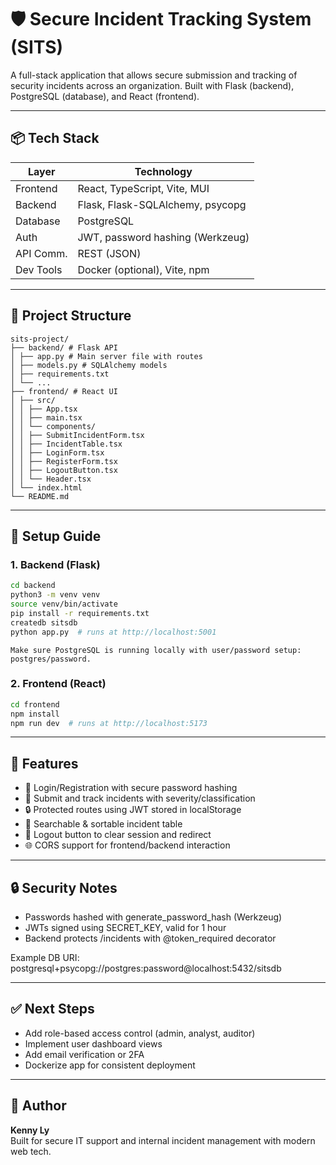 # 🛡️ Secure Incident Tracking System (SITS)

A full-stack application that allows secure submission and tracking of security incidents across an organization. Built with Flask (backend), PostgreSQL (database), and React (frontend).

---

## 📦 Tech Stack

| Layer     | Technology                       |
| --------- | -------------------------------- |
| Frontend  | React, TypeScript, Vite, MUI     |
| Backend   | Flask, Flask-SQLAlchemy, psycopg |
| Database  | PostgreSQL                       |
| Auth      | JWT, password hashing (Werkzeug) |
| API Comm. | REST (JSON)                      |
| Dev Tools | Docker (optional), Vite, npm     |

---

## 📁 Project Structure

```
sits-project/
├── backend/ # Flask API
│ ├── app.py # Main server file with routes
│ ├── models.py # SQLAlchemy models
│ ├── requirements.txt
│ └── ...
├── frontend/ # React UI
│ ├── src/
│ │ ├── App.tsx
│ │ ├── main.tsx
│ │ └── components/
│ │ ├── SubmitIncidentForm.tsx
│ │ ├── IncidentTable.tsx
│ │ ├── LoginForm.tsx
│ │ ├── RegisterForm.tsx
│ │ ├── LogoutButton.tsx
│ │ └── Header.tsx
│ └── index.html
└── README.md
```

---

## 🚀 Setup Guide

### 1. Backend (Flask)

```bash
cd backend
python3 -m venv venv
source venv/bin/activate
pip install -r requirements.txt
createdb sitsdb
python app.py  # runs at http://localhost:5001
```

```
Make sure PostgreSQL is running locally with user/password setup: postgres/password.
```

### 2. Frontend (React)

```bash
cd frontend
npm install
npm run dev  # runs at http://localhost:5173
```

---

## 🔑 Features

- 🔐 Login/Registration with secure password hashing
- 🧾 Submit and track incidents with severity/classification
- 🔒 Protected routes using JWT stored in localStorage
- 🧠 Searchable & sortable incident table
- 🚪 Logout button to clear session and redirect
- 🌐 CORS support for frontend/backend interaction

---

## 🔒 Security Notes

- Passwords hashed with generate_password_hash (Werkzeug)
- JWTs signed using SECRET_KEY, valid for 1 hour
- Backend protects /incidents with @token_required decorator

Example DB URI:
postgresql+psycopg://postgres:password@localhost:5432/sitsdb

---

## ✅ Next Steps

- Add role-based access control (admin, analyst, auditor)
- Implement user dashboard views
- Add email verification or 2FA
- Dockerize app for consistent deployment

---

## 👤 Author

**Kenny Ly**  
Built for secure IT support and internal incident management with modern web tech.
